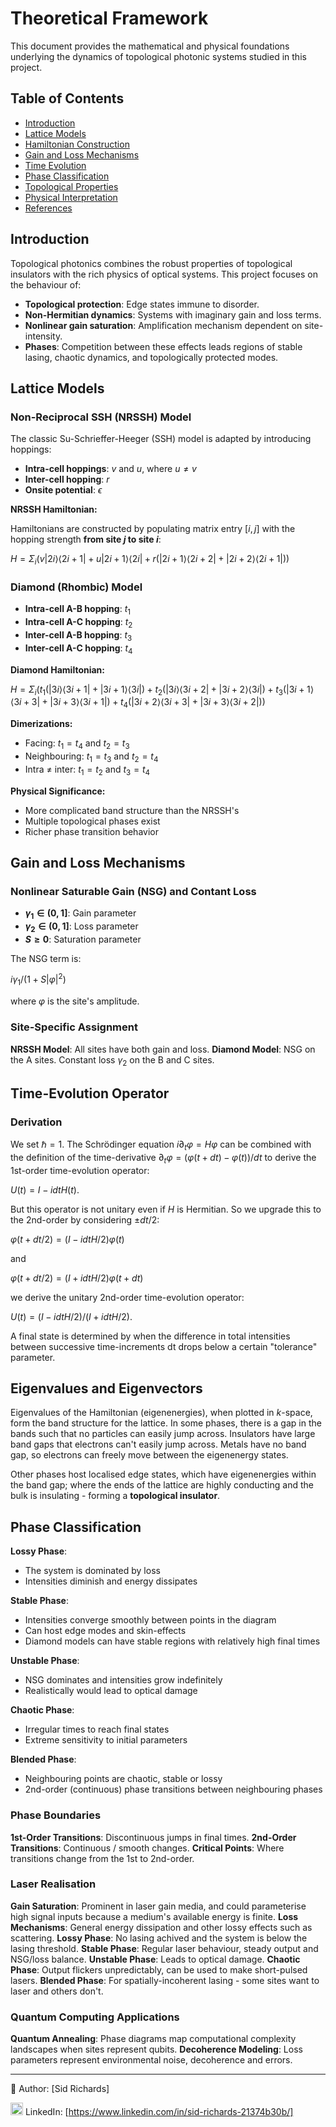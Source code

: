 # Theoretical Framework

This document provides the mathematical and physical foundations underlying the dynamics of topological photonic systems studied in this project.

## Table of Contents
- [Introduction](#introduction)
- [Lattice Models](#lattice-models)
- [Hamiltonian Construction](#hamiltonian-construction)
- [Gain and Loss Mechanisms](#gain-and-loss-mechanisms)
- [Time Evolution](#time-evolution)
- [Phase Classification](#phase-classification)
- [Topological Properties](#topological-properties)
- [Physical Interpretation](#physical-interpretation)
- [References](#references)

## Introduction

Topological photonics combines the robust properties of topological insulators with the rich physics of optical systems.
This project focuses on the behaviour of:

- **Topological protection**: Edge states immune to disorder.
- **Non-Hermitian dynamics**: Systems with imaginary gain and loss terms.
- **Nonlinear gain saturation**: Amplification mechanism dependent on site-intensity.
- **Phases**: Competition between these effects leads regions of stable lasing, chaotic dynamics, and topologically protected modes.

## Lattice Models

### Non-Reciprocal SSH (NRSSH) Model

The classic Su-Schrieffer-Heeger (SSH) model is adapted by introducing hoppings:

- **Intra-cell hoppings**: $v$ and $u$, where $u \neq v$
- **Inter-cell hopping**: $r$
- **Onsite potential**: $\epsilon$

**NRSSH Hamiltonian:**

Hamiltonians are constructed by populating matrix entry $[i, j]$ with the hopping strength **from site $j$ to site $i$**:

$H = \Sigma_i (v|2i⟩⟨2i+1| + u|2i+1⟩⟨2i| + r(|2i+1⟩⟨2i+2| + |2i+2⟩⟨2i+1|))$

### Diamond (Rhombic) Model

- **Intra-cell A-B hopping**: $t_1$
- **Intra-cell A-C hopping**: $t_2$
- **Inter-cell A-B hopping**: $t_3$
- **Inter-cell A-C hopping**: $t_4$

**Diamond Hamiltonian:**

$H = \Sigma_i(t_1(|3i⟩⟨3i+1| + |3i+1⟩⟨3i|) + t_2(|3i⟩⟨3i+2| + |3i+2⟩⟨3i|) + t_3(|3i+1⟩⟨3i+3| + |3i+3⟩⟨3i+1|) + t_4(|3i+2⟩⟨3i+3| + |3i+3⟩⟨3i+2|))$

**Dimerizations:**
- Facing: $t_1=t_4$ and $t_2=t_3$
- Neighbouring: $t_1=t_3$ and $t_2=t_4$
- Intra $\neq$ inter: $t_1=t_2$ and $t_3=t_4$

**Physical Significance:**
- More complicated band structure than the NRSSH's
- Multiple topological phases exist
- Richer phase transition behavior

## Gain and Loss Mechanisms

### Nonlinear Saturable Gain (NSG) and Contant Loss

- **$\gamma_1 \in (0,1]$**: Gain parameter
- **$\gamma_2 \in (0,1]$**: Loss parameter
- **$S \geq 0$**: Saturation parameter

The NSG term is:

$i\gamma_1 / (1 + S|\varphi|^2)$

where $\varphi$ is the site's amplitude.

### Site-Specific Assignment

**NRSSH Model**: All sites have both gain and loss.
**Diamond Model**: NSG on the A sites. Constant loss $\gamma_2$ on the B and C sites.

## Time-Evolution Operator

### Derivation

We set $\hbar=1$.
The Schrödinger equation $i∂_t\varphi = H\varphi$ can be combined with the definition of the time-derivative $∂_t\varphi = (\varphi(t + dt) - \varphi(t)) / dt$ to derive the 1st-order time-evolution operator:

$U(t) = I - idtH(t)$.

But this operator is not unitary even if $H$ is Hermitian. So we upgrade this to the 2nd-order by considering $\pm dt / 2$:

$\varphi(t + dt/2) = (I - idtH / 2)\varphi(t)$

and

$\varphi(t + dt/2) = (I + idtH / 2)\varphi(t + dt)$

we derive the unitary 2nd-order time-evolution operator:

$U(t) = (I - idtH / 2) / (I + idtH / 2)$.

A final state is determined by when the difference in total intensities between successive time-increments dt drops below a certain "tolerance" parameter.

## Eigenvalues and Eigenvectors

Eigenvalues of the Hamiltonian (eigenenergies), when plotted in $k$-space, form the band structure for the lattice.
In some phases, there is a gap in the bands such that no particles can easily jump across.
Insulators have large band gaps that electrons can't easily jump across.
Metals have no band gap, so electrons can freely move between the eigenenergy states.

Other phases host localised edge states, which have eigenenergies within the band gap; where the ends of the lattice are highly conducting and the bulk is insulating - forming a **topological insulator**.

## Phase Classification

**Lossy Phase**:
- The system is dominated by loss
- Intensities diminish and energy dissipates

**Stable Phase**:
- Intensities converge smoothly between points in the diagram
- Can host edge modes and skin-effects
- Diamond models can have stable regions with relatively high final times

**Unstable Phase**:
- NSG dominates and intensities grow indefinitely
- Realistically would lead to optical damage

**Chaotic Phase**:
- Irregular times to reach final states
- Extreme sensitivity to initial parameters

**Blended Phase**:
- Neighbouring points are chaotic, stable or lossy
- 2nd-order (continuous) phase transitions between neighbouring phases

### Phase Boundaries

**1st-Order Transitions**: Discontinuous jumps in final times.
**2nd-Order Transitions**: Continuous / smooth changes.
**Critical Points**: Where transitions change from the 1st to 2nd-order.

### Laser Realisation

**Gain Saturation**: Prominent in laser gain media, and could parameterise high signal inputs because a medium's available energy is finite.
**Loss Mechanisms**: General energy dissipation and other lossy effects such as scattering.
**Lossy Phase**: No lasing achived and the system is below the lasing threshold.
**Stable Phase**: Regular laser behaviour, steady output and NSG/loss balance.
**Unstable Phase**: Leads to optical damage.
**Chaotic Phase**: Output flickers unpredictably, can be used to make short-pulsed lasers.
**Blended Phase**: For spatially-incoherent lasing - some sites want to laser and others don't.

### Quantum Computing Applications

**Quantum Annealing**: Phase diagrams map computational complexity landscapes when sites represent qubits.
**Decoherence Modeling**: Loss parameters represent environmental noise, decoherence and errors.

---

📘 Author: [Sid Richards]

<img src="https://cdn.jsdelivr.net/gh/devicons/devicon/icons/linkedin/linkedin-original.svg" width="20" /> LinkedIn: [https://www.linkedin.com/in/sid-richards-21374b30b/]
